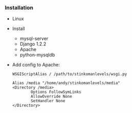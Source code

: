 ### Installation

  * Linux
  * Install
    * mysql-server 
    * Django 1.2.2
    * Apache
    * python-mysqldb
  * Add config to Apache:

    ```
    WSGIScriptAlias / /path/to/stinkomanlevels/wsgi.py

    Alias /media "/home/andy/stinkomanlevels/media"
    <Directory /media>
            Options FollowSymLinks
            AllowOverride None
            SetHandler None
    </Directory>
    ```
